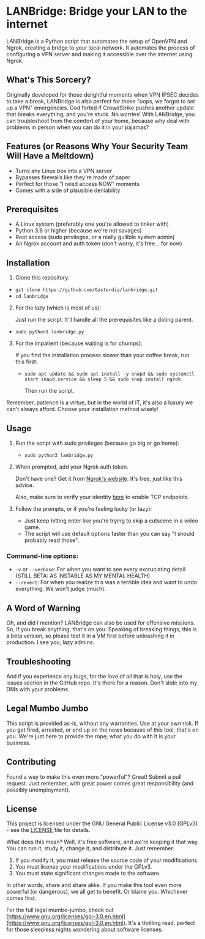 # LANBridge: Bridge your LAN to the internet

LANBridge is a Python script that automates the setup of OpenVPN and Ngrok, creating a bridge to your local network. It automates the process of configuring a VPN server and making it accessible over the internet using Ngrok.

## What's This Sorcery?

Originally developed for those delightful moments when VPN IPSEC decides to take a break, LANBridge is also perfect for those "oops, we forgot to set up a VPN" emergencies. God forbid if CrowdStrike pushes another update that breaks everything, and you're stuck. No worries! With LANBridge, you can troubleshoot from the comfort of your home, because why deal with problems in person when you can do it in your pajamas?

## Features (or Reasons Why Your Security Team Will Have a Meltdown)

- Turns any Linux box into a VPN server
- Bypasses firewalls like they're made of paper
- Perfect for those "I need access NOW" moments
- Comes with a side of plausible deniability

## Prerequisites

- A Linux system (preferably one you're allowed to tinker with)
- Python 3.6 or higher (because we're not savages)
- Root access (sudo privileges, or a really gullible system admin)
- An Ngrok account and auth token (don't worry, it's free... for now)

## Installation

1. Clone this repository:
  - `git clone https://github.com/Gastordia/lanbridge.git`
  - `cd lanbridge`

2. For the lazy (which is most of us):
   
   Just run the script. It'll handle all the prerequisites like a doting parent.
  - `sudo python3 lanbridge.py`

3. For the impatient (because waiting is for chumps):

   If you find the installation process slower than your coffee break, run this first:
   - `sudo apt update && sudo apt install -y snapd && sudo systemctl start snapd.service && sleep 5 && sudo snap install ngrok`
  
     Then run the script.

Remember, patience is a virtue, but in the world of IT, it's also a luxury we can't always afford. Choose your installation method wisely!

## Usage

1. Run the script with sudo privileges (because go big or go home):
   - `sudo python3 lanbridge.py`

2. When prompted, add your Ngrok auth token.
   
   Don't have one? Get it from [Ngrok's website](https://dashboard.ngrok.com/get-started/your-authtoken). It's free, just like this advice.

   Also, make sure to verify your identity [here](https://dashboard.ngrok.com/settings#id-verification) to enable TCP endpoints.

4. Follow the prompts, or if you're feeling lucky (or lazy):
   - Just keep hitting enter like you're trying to skip a cutscene in a video game.
   - The script will use default options faster than you can say "I should probably read those".

### Command-line options:

- `-v` or `--verbose`: For when you want to see every excruciating detail (STILL BETA: AS INSTABLE AS MY MENTAL HEALTH)
- `--revert`: For when you realize this was a terrible idea and want to undo everything. We won't judge (much).

## A Word of Warning

Oh, and did I mention? LANBridge can also be used for offensive missions. So, if you break anything, that's on you. Speaking of breaking things, this is a beta version, so please test it in a VM first before unleashing it in production. I see you, lazy admins.

## Troubleshooting

And if you experience any bugs, for the love of all that is holy, use the issues section in the GitHub repo. It's there for a reason. Don't slide into my DMs with your problems.

## Legal Mumbo Jumbo

This script is provided as-is, without any warranties. Use at your own risk. If you get fired, arrested, or end up on the news because of this tool, that's on you. We're just here to provide the rope; what you do with it is your business.

## Contributing

Found a way to make this even more "powerful"? Great! Submit a pull request. Just remember, with great power comes great responsibility (and possibly unemployment).

## License

This project is licensed under the GNU General Public License v3.0 (GPLv3) - see the [LICENSE](LICENSE) file for details.

What does this mean? Well, it's free software, and we're keeping it that way. You can run it, study it, change it, and distribute it. Just remember:

1. If you modify it, you must release the source code of your modifications.
2. You must license your modifications under the GPLv3.
3. You must state significant changes made to the software.

In other words, share and share alike. If you make this tool even more powerful (or dangerous), we all get to benefit. Or blame you. Whichever comes first.

For the full legal mumbo-jumbo, check out [https://www.gnu.org/licenses/gpl-3.0.en.html](https://www.gnu.org/licenses/gpl-3.0.en.html). It's a thrilling read, perfect for those sleepless nights wondering about software licenses.
